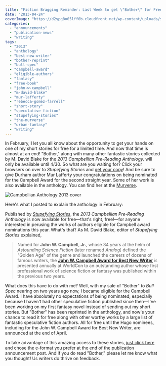 ```yaml
---
title: "Fiction Bragging Reminder: Last Week to get \"Bother\" for Free!"
date: "2013-04-24"
coverImage: "https://d2ypg8o05lff0b.cloudfront.net/wp-content/uploads/sites/3/2011/04/bullspec-05-page001.jpg"
categories:
  - "announcements"
  - "publication-news"
  - "writing"
tags:
  - "2013"
  - "anthology"
  - "best-new-writer"
  - "bother-reprint"
  - "bull-spec"
  - "campbell-award"
  - "eligible-authors"
  - "fantasy"
  - "free-book"
  - "john-w-campbell"
  - "m-david-blake"
  - "mur-lafferty"
  - "rebecca-gomez-farrell"
  - "short-story"
  - "speculative-fiction"
  - "stupefying-stories"
  - "the-murverse"
  - "urban-fantasy"
  - "writing"
---
```


In February, I let you all know about the opportunity to get your hands on one of my short stories for free for a limited time. And now that time is almost at an end! "Bother," along with many other fantastic stories collected by M. David Blake for the _2013 Campbellian Pre-Reading Anthology,_ will only be available until 4/30. So what are you waiting for? Click your browsers on over to _Stupefying Stories_ and [get your copy](http://stupefyingstories.blogspot.com/2013/02/just-released-2013-campbellian-pre.html "Anthology links")! And be sure to give Durham author Mur Lafferty your congratulations on being nominated for the Campbell Award for the second straight year. Some of her work is also available in the anthology. You can find her at the [Murverse](http://murverse.com/ "The Murverse").

![Campbellian Anthology 2013 cover](https://d2ypg8o05lff0b.cloudfront.net/wp-content/uploads/sites/3/2013/04/Campbellian-Anthology-2013-cover-682x1024.jpg)

Here's what I posted to explain the anthology in February:

Published by [_Stupefying Stories_](http://stupefyingstories.blogspot.com/ "Stupefying Stories"), the _2013 Campbellian Pre-Reading Anthology_ is now available for free—that's right, free!—for anyone interested in perusing the works of authors eligible for Campbell award nominations this year. What's that? As M. David Blake, editor of _Stupefying Stories_ explained,

> Named for **John W. Campbell, Jr.**, whose 34 years at the helm of _Astounding Science Fiction_ (later renamed _Analog_) defined the "Golden Age" of the genre and launched the careers of dozens of famous writers, the [**John W. Campbell Award for Best New Writer**](http://en.wikipedia.org/wiki/John_W._Campbell_Award_for_Best_New_Writer) is presented annually at WorldCon to an outstanding author whose first professional work of science fiction or fantasy was published within the previous two years.

What does this have to do with me? Well, with my sale of "Bother" to _Bull Spec_ nearing on two years ago now, I became eligible for the Campbell Award. I have absolutely no expectations of being nominated, especially because I haven't had other speculative fiction published since then—I've been working on my first fantasy novel instead of sending out my short stories. But "Bother" has been reprinted in the anthology, and now's your chance to read it for free along with other worthy works by a large list of fantastic speculative fiction authors. All for free until the Hugo nominees, including for the John W. Campbell Award for Best New Writer, are announced at the end of April.

To take advantage of this amazing access to these stories, [just click here](http://stupefyingstories.blogspot.com/2013/02/just-released-2013-campbellian-pre.html "2013 Campbellian Pre-Reading Anthology") and chose the e-format you prefer at the end of the publication announcement post. And if you do read "Bother," please let me know what you thought! Us writers do thrive on feedback.
